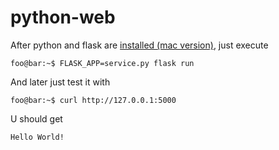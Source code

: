 # python-web

After python and flask are [installed (mac version)](https://gist.github.com/dineshviswanath/af72af0ae2031cd9949f), just execute
```console
foo@bar:~$ FLASK_APP=service.py flask run
```
And later just test it with
```console
foo@bar:~$ curl http://127.0.0.1:5000
```
U should get
```console
Hello World!
```

